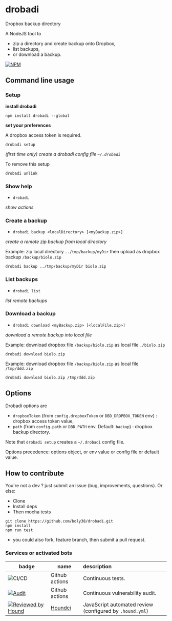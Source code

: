 # drobadi

Dropbox backup directory

A NodeJS tool to 
- zip a directory and create backup onto Dropbox, 
- list backups, 
- or download a backup.

[![NPM](https://nodei.co/npm/drobadi.png?compact=true)](https://npmjs.org/package/drobadi)


## Command line usage

### Setup
**install drobadi**

```
npm install drobadi --global
```

**set your preferences**

A dropbox access token is required.

```
drobadi setup
```
_(first time only) create a drobadi config file `~/.drobadi`_

To remove this setup
```
drobadi unlink
```

### Show help
- `drobadi`

_show actions_

### Create a backup
- `drobadi backup <localDirectory> [<myBackup.zip>]`

_create a remote zip backup from local directory_

Example: zip local directory `../tmp/backup/myDir` then upload as dropbox backup `/backup/biolo.zip` 
```
drobadi backup ../tmp/backup/myDir biolo.zip
```

### List backups

- `drobadi list`

_list remote backups_


### Download a backup

- `drobadi download <myBackup.zip> [<localFile.zip>]`

_download a remote backup into local file_

Example: download dropbox file `/backup/biolo.zip` as local file `./biolo.zip`
```
drobadi download biolo.zip
```

Example: download dropbox file `/backup/biolo.zip` as local file `/tmp/ddd.zip`
```
drobadi download biolo.zip /tmp/ddd.zip
```

## Options
Drobadi options are
- `dropboxToken` (from `config.dropboxToken` or `DBD_DROPBOX_TOKEN` env) : dropbox access token value,
- `path` (from `config.path` or `DBD_PATH` env. Default: `backup`) : dropbox backup directory.

Note that `drobadi setup` creates a `~/.drobadi` config file.

Options precedence: options object, or env value or config file or default value.

## How to contribute
You're not a dev ? just submit an issue (bug, improvements, questions). Or else:
* Clone
* Install deps
* Then mocha tests
```
git clone https://github.com/boly38/drobadi.git
npm install
npm run test
```
* you could also fork, feature branch, then submit a pull request.

### Services or activated bots

| badge  | name   | description  |
|--------|-------|:--------|
| ![CI/CD](https://github.com/boly38/drobadi/workflows/drobadi-ci/badge.svg) |Github actions|Continuous tests.
| [![Audit](https://github.com/boly38/drobadi/actions/workflows/audit.yml/badge.svg)](https://github.com/boly38/ndrobadi/actions/workflows/audit.yml) |Github actions|Continuous vulnerability audit.
| [![Reviewed by Hound](https://img.shields.io/badge/Reviewed_by-Hound-8E64B0.svg)](https://houndci.com)|[Houndci](https://houndci.com/)|JavaScript  automated review (configured by `.hound.yml`)|


